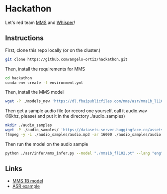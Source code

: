 # Hackathon
Let's red team [MMS](https://github.com/facebookresearch/fairseq/tree/main/examples/mms) and [Whisper](https://github.com/openai/whisper)!

## Instructions
First, clone this repo locally (or on the cluster.)
```bash
git clone https://github.com/angelo-ortiz/hackathon.git
```
Then, install the requirements for MMS
```bash
cd hackathon
conda env create -f environment.yml
```

Then, install the MMS model
```bash
wget -P ./models_new 'https://dl.fbaipublicfiles.com/mms/asr/mms1b_l1107.pt'
```

Then get a sample audio file (or record one yourself, call it audio.wav (16khz, please) and put it in the directory ./audio_samples)

```bash
mkdir ./audio_samples
wget -P ./audio_samples/ 'https://datasets-server.huggingface.co/assets/google/fleurs/--/en_us/train/0/audio/audio.mp3'
ffmpeg -y -i ./audio_samples/audio.mp3 -ar 16000 ./audio_samples/audio.wav
```

Then run the model on the audio sample
```bash
python ./asr/infer/mms_infer.py --model "./mms1b_fl102.pt" --lang "eng" --audio "./audio_samples/audio.wav"
```


## Links
- [MMS 1B model](https://dl.fbaipublicfiles.com/mms/asr/mms1b_all.pt)
- [ASR example](https://github.com/facebookresearch/fairseq/blob/main/examples/mms/asr/tutorial/MMS_ASR_Inference_Colab.ipynb)
